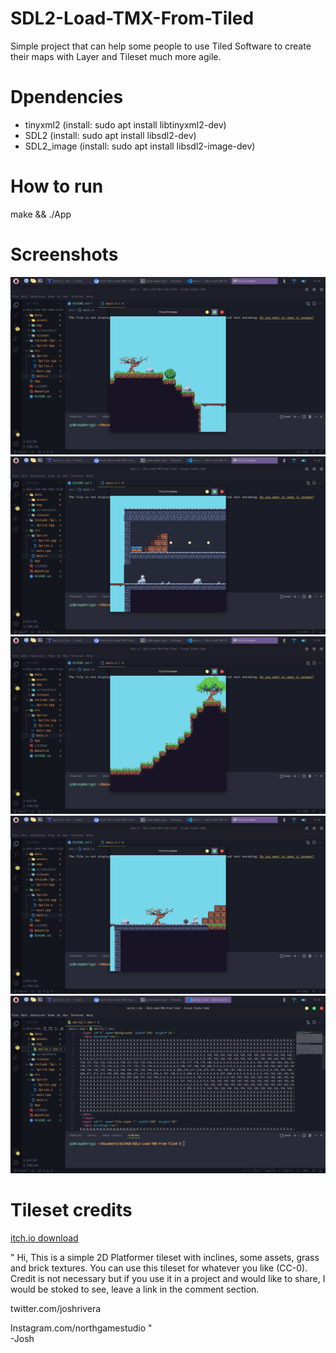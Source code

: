# SDL2-Load-TMX-From-Tiled
Simple project that can help some people to use Tiled Software to create their maps with Layer and Tileset much more agile.

# Dpendencies
- tinyxml2      (install: sudo apt install libtinyxml2-dev)
- SDL2          (install: sudo apt install libsdl2-dev)
- SDL2_image    (install: sudo apt install libsdl2-image-dev)

# How to run
make && ./App

# Screenshots
<img src="data/screenshots/1.png">
<img src="data/screenshots/2.png">
<img src="data/screenshots/3.png">
<img src="data/screenshots/4.png">
<img src="data/screenshots/5.png">

# Tileset credits
<a href="https://northgames.itch.io/dirtbrick/download/eyJleHBpcmVzIjoxNjQ1NTQ3NjYzLCJpZCI6MzgzOTY0fQ%3d%3d.MqUZNYKvTape0hsQSpgUEA11l7o%3d">itch.io download</a>

<footer>
" Hi, This is a simple 2D Platformer tileset with inclines, some assets, grass and brick textures.
You can use this tileset for whatever you like (CC-0).
Credit is not necessary but if you use it in a project and would like to share, I would be stoked to see, leave a link in the comment section.

twitter.com/joshrivera

Instagram.com/northgamestudio "
</br>
-Josh
</footer>